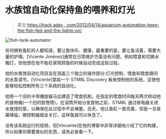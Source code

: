 # 水族馆自动化保持鱼的喂养和灯光

> 原文:[https://hack aday . com/2012/04/14/aquarium-automation-keep-the-fish-fed-and-the-lights-on/](https://hackaday.com/2012/04/14/aquarium-automation-keeps-the-fish-fed-and-the-lights-on/)

![fish-tank-automator](../Images/c629ece37fe9df7f7f22596db41f53b7.png "fish-tank-automator")

任何拥有鱼缸的人都知道，要让鱼快乐、健康，最重要的是，要让鱼活着，需要大量的护理。[Vicente Jiménez]通常在日常维护方面没有问题，例如喂食和切换水箱灯，但他想在他不能在家照顾鱼的时候自动完成这些过程。

他的水族馆自动化项目旨在涵盖三个独立的操作部分:灯光控制、喂食和喂食期间的水泵调节。[Vincente]拿起一个 STM8L Discovery 板来控制他的系统，这使他能够轻松控制所有三个系统的自动化。

他用一个旧的卡带播放器马达建造了喂食机制，在指定的喂食时间每天两次转动他的食物桶(一个旧的胶卷筒)。在滚筒开始分发食物之前，STM8L 通过继电器关闭水族馆的泵，以确保在此过程中不会堵塞。白天，他让鱼缸一直亮着，但是一旦夜幕降临，微控制器就会关灯，这样鱼就可以休息了。

没有该系统运行的视频，但[Vincente]在他的博客中非常详细地介绍了它的构建，所以如果你需要类似的东西，请务必查看一下。
